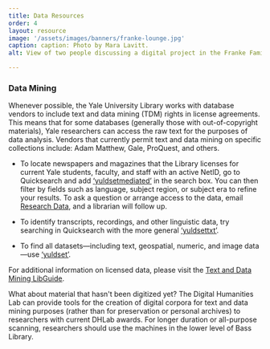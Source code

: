 ```yaml
---
title: Data Resources
order: 4
layout: resource
image: '/assets/images/banners/franke-lounge.jpg'
caption: caption: Photo by Mara Lavitt.
alt: View of two people discussing a digital project in the Franke Family Digital Humanities Laboratory.

---
```


### Data Mining
Whenever possible, the Yale University Library works with database vendors to include text and data mining (TDM) rights in license agreements. This means that for some databases (generally those with out-of-copyright materials), Yale researchers can access the raw text for the purposes of data analysis. Vendors that currently permit text and data mining on specific collections include: Adam Matthew, Gale, ProQuest, and others. 

- To locate newspapers and magazines that the Library licenses for current Yale students, faculty, and staff with an active NetID, go to Quicksearch and add <a href='https://search.library.yale.edu/catalog?q=yuldsetmediated&search_field=all_fields&commit=Search' target='_blank'>‘yuldsetmediated’</a> in the search box. You can then filter by fields such as language, subject region, or subject era to refine your results. To ask a question or arrange access to the data, email [Research Data](mailto:researchdata@yale.edu), and a librarian will follow up.

- To identify transcripts, recordings, and other linguistic data, try searching in Quicksearch with the more general <a href='https://search.library.yale.edu/catalog?q=yuldsettxt&search_field=all_fields&commit=Search' target='_blank'>‘yuldsettxt’</a>.

- To find all datasets—including text, geospatial, numeric, and image data—use <a href='https://search.library.yale.edu/catalog?q=yuldset&search_field=all_fields&commit=Search' target='_blank'>‘yuldset’</a>.

For additional information on licensed data, please visit the <a href='https://guides.library.yale.edu/tdm' target='_blank'>Text and Data Mining LibGuide</a>.

What about material that hasn't been digitized yet? The Digital Humanities Lab can provide tools for the creation of digital corpora for text and data mining purposes (rather than for preservation or personal archives) to researchers with current DHLab awards. For longer duration or all-purpose scanning, researchers should use the machines in the lower level of Bass Library. 
